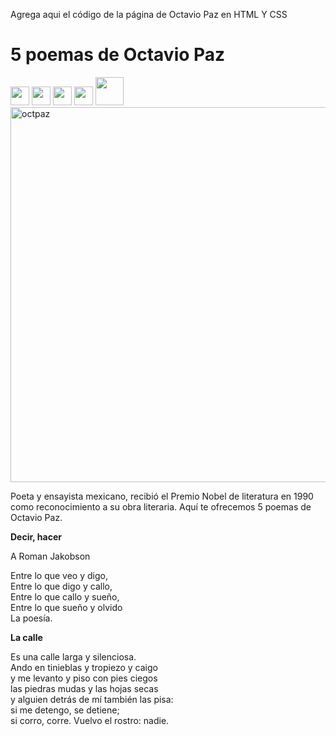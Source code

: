 Agrega aqui el código de la página de Octavio Paz en HTML Y CSS

<!DOCTYPE html>
<html lang="en">
<head>
    <meta charset="UTF-8">
    <meta http-equiv="X-UA-Compatible" content="IE=edge">
    <meta name="viewport" content="width=device-width, initial-scale=1.0">
    <title>Poemas Octavio Paz</title>
</head>
<body>
    <h1>5 poemas de Octavio Paz</h1>
    <a href="https://web.whatsapp.com/" target="_blank"><img src="ws.png" width="30" alt=""></a>
    <a href="https://www.facebook.com/" target="_blank"><img src="fb.png" width="30" alt=""></a>
    <a href="https://www.google.com/intl/es-419/gmail/about/" target="_blank"><img src="correo.png" width="30" alt=""></a>
    <a href="https://twitter.com/?lang=es" target="_blank"><img src="twitter.png" width="30" alt=""></a>
    <img src="mas.png" width="45" alt=""><br>
    <img src="octavio paz.jpg" width="600" alt="octpaz">
    <p>Poeta y ensayista mexicano, recibió el Premio Nobel de literatura en 1990 <br> como reconocimiento a su obra literaria. Aquí te ofrecemos 5 poemas de <br> Octavio Paz.</p>
    <p><b>Decir, hacer</b></p>
    <p>A Roman Jakobson</p>
    <p>Entre lo que veo y digo, <br>
        Entre lo que digo y callo,<br>
        Entre lo que callo y sueño,<br>
        Entre lo que sueño y olvido <br>
        La poesía.</p>
        <p><b>La calle</b></p>
        <p>Es una calle larga y silenciosa. <br>
            Ando en tinieblas y tropiezo y caigo <br>
            y me levanto y piso con pies ciegos <br>
            las piedras mudas y las hojas secas <br>
            y alguien detrás de mí también las pisa: <br>
            si me detengo, se detiene; <br>
            si corro, corre. Vuelvo el rostro: nadie.</p>
</body>
</html>
